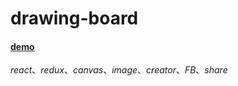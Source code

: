 # drawing-board

#### [demo](http://fe.majochiou.info/drawing-board/index.php) ####

*react*、*redux*、*canvas*、*image*、*creator*、*FB*、*share*